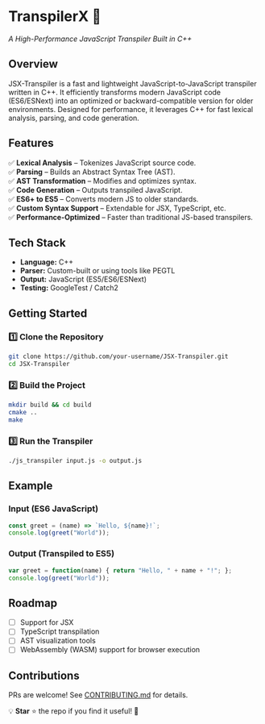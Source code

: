 # **TranspilerX** 🚀  
*A High-Performance JavaScript Transpiler Built in C++*  

## **Overview**  
JSX-Transpiler is a fast and lightweight JavaScript-to-JavaScript transpiler written in C++. It efficiently transforms modern JavaScript code (ES6/ESNext) into an optimized or backward-compatible version for older environments. Designed for performance, it leverages C++ for fast lexical analysis, parsing, and code generation.  

## **Features**  
✅ **Lexical Analysis** – Tokenizes JavaScript source code.  
✅ **Parsing** – Builds an Abstract Syntax Tree (AST).  
✅ **AST Transformation** – Modifies and optimizes syntax.  
✅ **Code Generation** – Outputs transpiled JavaScript.  
✅ **ES6+ to ES5** – Converts modern JS to older standards.  
✅ **Custom Syntax Support** – Extendable for JSX, TypeScript, etc.  
✅ **Performance-Optimized** – Faster than traditional JS-based transpilers.  

## **Tech Stack**  
- **Language:** C++  
- **Parser:** Custom-built or using tools like PEGTL  
- **Output:** JavaScript (ES5/ES6/ESNext)  
- **Testing:** GoogleTest / Catch2  

## **Getting Started**  

### **1️⃣ Clone the Repository**  
```sh  
git clone https://github.com/your-username/JSX-Transpiler.git  
cd JSX-Transpiler  
```  

### **2️⃣ Build the Project**  
```sh  
mkdir build && cd build  
cmake ..  
make  
```  

### **3️⃣ Run the Transpiler**  
```sh  
./js_transpiler input.js -o output.js  
```  

## **Example**  
### **Input (ES6 JavaScript)**  
```js  
const greet = (name) => `Hello, ${name}!`;  
console.log(greet("World"));  
```  
### **Output (Transpiled to ES5)**  
```js  
var greet = function(name) { return "Hello, " + name + "!"; };  
console.log(greet("World"));  
```  

## **Roadmap**  
- [ ] Support for JSX  
- [ ] TypeScript transpilation  
- [ ] AST visualization tools  
- [ ] WebAssembly (WASM) support for browser execution  

## **Contributions**  
PRs are welcome! See [CONTRIBUTING.md](CONTRIBUTING.md) for details.  

💡 **Star** ⭐ the repo if you find it useful! 🚀  

